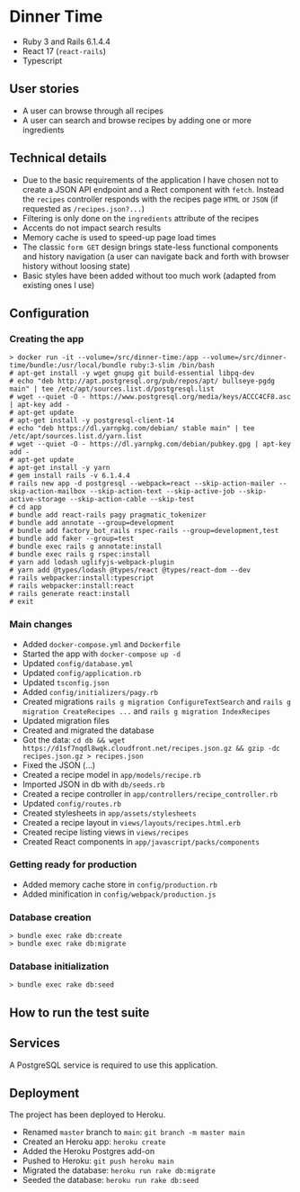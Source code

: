 # Dinner Time

- Ruby 3 and Rails 6.1.4.4
- React 17 (`react-rails`)
- Typescript

## User stories

- A user can browse through all recipes
- A user can search and browse recipes by adding one or more ingredients

## Technical details

- Due to the basic requirements of the application I have chosen not to create a JSON API endpoint and a Rect component with `fetch`. Instead the `recipes` controller responds with the recipes page `HTML` or `JSON` (if requested as `/recipes.json?...`)
- Filtering is only done on the `ingredients` attribute of the recipes
- Accents do not impact search results
- Memory cache is used to speed-up page load times
- The classic `form GET` design brings state-less functional components and history navigation (a user can navigate back and forth with browser history without loosing state)
- Basic styles have been added without too much work (adapted from existing ones I use)

## Configuration

### Creating the app

```
> docker run -it --volume=/src/dinner-time:/app --volume=/src/dinner-time/bundle:/usr/local/bundle ruby:3-slim /bin/bash
# apt-get install -y wget gnupg git build-essential libpq-dev
# echo "deb http://apt.postgresql.org/pub/repos/apt/ bullseye-pgdg main" | tee /etc/apt/sources.list.d/postgresql.list
# wget --quiet -O - https://www.postgresql.org/media/keys/ACCC4CF8.asc | apt-key add -
# apt-get update
# apt-get install -y postgresql-client-14
# echo "deb https://dl.yarnpkg.com/debian/ stable main" | tee /etc/apt/sources.list.d/yarn.list
# wget --quiet -O - https://dl.yarnpkg.com/debian/pubkey.gpg | apt-key add -
# apt-get update
# apt-get install -y yarn
# gem install rails -v 6.1.4.4
# rails new app -d postgresql --webpack=react --skip-action-mailer --skip-action-mailbox --skip-action-text --skip-active-job --skip-active-storage --skip-action-cable --skip-test
# cd app
# bundle add react-rails pagy pragmatic_tokenizer
# bundle add annotate --group=development
# bundle add factory_bot_rails rspec-rails --group=development,test
# bundle add faker --group=test
# bundle exec rails g annotate:install
# bundle exec rails g rspec:install
# yarn add lodash uglifyjs-webpack-plugin
# yarn add @types/lodash @types/react @types/react-dom --dev
# rails webpacker:install:typescript
# rails webpacker:install:react
# rails generate react:install
# exit
```

### Main changes

- Added `docker-compose.yml` and `Dockerfile`
- Started the app with `docker-compose up -d`
- Updated `config/database.yml`
- Updated `config/application.rb`
- Updated `tsconfig.json`
- Added `config/initializers/pagy.rb`
- Created migrations `rails g migration ConfigureTextSearch` and `rails g migration CreateRecipes ...` and `rails g migration IndexRecipes`
- Updated migration files
- Created and migrated the database
- Got the data: `cd db && wget https://d1sf7nqdl8wqk.cloudfront.net/recipes.json.gz && gzip -dc recipes.json.gz > recipes.json`
- Fixed the JSON (...)
- Created a recipe model in `app/models/recipe.rb`
- Imported JSON in db with `db/seeds.rb`
- Created a recipe controller in `app/controllers/recipe_controller.rb`
- Updated `config/routes.rb`
- Created stylesheets in `app/assets/stylesheets`
- Created a recipe layout in `views/layouts/recipes.html.erb`
- Created recipe listing views in `views/recipes`
- Created React components in `app/javascript/packs/components`

### Getting ready for production

- Added memory cache store in `config/production.rb`
- Added minification in `config/webpack/production.js`

### Database creation

```
> bundle exec rake db:create
> bundle exec rake db:migrate
```

### Database initialization

```
> bundle exec rake db:seed
```

## How to run the test suite

## Services

A PostgreSQL service is required to use this application.

## Deployment

The project has been deployed to Heroku.

- Renamed `master` branch to `main`: `git branch -m master main`
- Created an Heroku app: `heroku create`
- Added the Heroku Postgres add-on
- Pushed to Heroku: `git push heroku main`
- Migrated the database: `heroku run rake db:migrate`
- Seeded the database: `heroku run rake db:seed`
